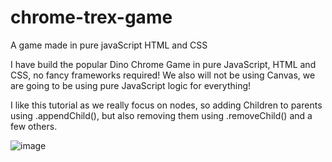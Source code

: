 # chrome-trex-game
A game made in pure javaScript HTML and CSS



I have build the popular Dino Chrome Game in pure JavaScript, HTML and CSS, no fancy frameworks required! We also will not be using Canvas, we are going to be using pure JavaScript logic for everything!

I like this tutorial as we really focus on nodes, so adding Children to parents using .appendChild(), but also removing them using .removeChild() and a few others.

![image](https://github.com/Anshv99/trex-chrom-game/assets/91983097/2b6ca032-d33e-473c-bb99-3f955c61d8a4)




